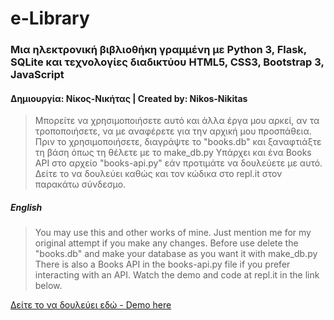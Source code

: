 #                e-Library
### Μια ηλεκτρονική βιβλιοθήκη γραμμένη με Python 3, Flask, SQLite και τεχνολογίες διαδικτύου HTML5, CSS3, Bootstrap 3, JavaScript
#### Δημιουργία: Νίκος-Νικήτας | Created by: Nikos-Nikitas
 
>Μπορείτε να χρησιμοποιήσετε αυτό και άλλα έργα μου αρκεί, αν τα τροποποιήσετε, να με αναφέρετε για την αρχική μου προσπάθεια.
>Πριν το χρησιμοποιήσετε, διαγράψτε το "books.db" 
και ξαναφτιάξτε τη βάση όπως τη θέλετε με το make_db.py
>Υπάρχει και ένα Books API στο αρχείο "books-api.py" εάν προτιμάτε να δουλεύετε με αυτό.
>Δείτε το να δουλεύει καθώς και τον κώδικα στο repl.it στον παρακάτω σύνδεσμο.
##### English

>You may use this and other works of mine. Just mention me for my original attempt if you make any changes.
>Before use delete the "books.db" and make your database
>as you want it with make_db.py
>There is also a Books API in the books-api.py file if you prefer interacting with an API.
>Watch the demo and code at repl.it in the link below.

[Δείτε το να δουλεύει εδώ - Demo here](https://repl.it/@nikosnikitas/eLibrary#main.py)
